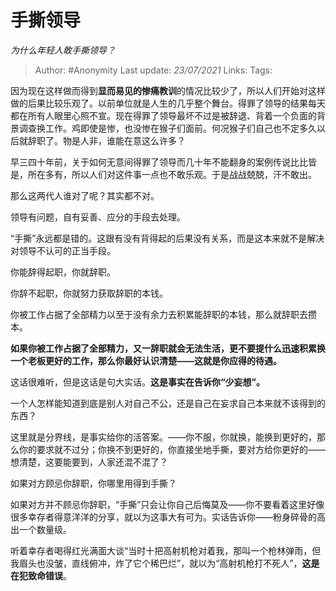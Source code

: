 # 手撕领导
*为什么年轻人敢手撕领导？*

> Author: #Anonymity
> Last update: *23/07/2021*
> Links:
> Tags:

因为现在这样做而得到**显而易见的惨痛教训**的情况比较少了，所以人们开始对这样做的后果比较乐观了。以前单位就是人生的几乎整个舞台。得罪了领导的结果每天都在所有人眼里心照不宣。现在得罪了领导最坏不过是被辞退、背着一个负面的背景调查换工作。鸡即使是惨，也没惨在猴子们面前。何况猴子们自己也不定多久以后就辞职了。物是人非，谁能在意这么许多？

早三四十年前，关于如何无意间得罪了领导而几十年不能翻身的案例传说比比皆是，所在多有，所以人们对这件事一点也不敢乐观。于是战战兢兢，汗不敢出。

那么这两代人谁对了呢？其实都不对。

领导有问题，自有妥善、应分的手段去处理。

“手撕”永远都是错的。这跟有没有背得起的后果没有关系，而是这本来就不是解决对领导不认可的正当手段。

你能辞得起职，你就辞职。

你辞不起职，你就努力获取辞职的本钱。

你被工作占据了全部精力以至于没有余力去积累能辞职的本钱，那么就辞职去攒本。

**如果你被工作占据了全部精力，又一辞职就会无法生活，更不要提什么迅速积累换一个老板更好的工作，那么你最好认识清楚——这就是你应得的待遇。**

这话很难听，但是这话是句大实话。**这是事实在告诉你“少妄想”。**

一个人怎样能知道到底是别人对自己不公，还是自己在妄求自己本来就不该得到的东西？

这里就是分界线，是事实给你的活答案。——你不服，你就换，能换到更好的，那么你的要求就不过分；你换不到更好的，你直接坐地手撕，要对方给你更好的——想清楚，这要能要到，人家还混不混了？

如果对方顾忌你辞职，你哪里用得到手撕？

如果对方并不顾忌你辞职，“手撕”只会让你自己后悔莫及——你不要看着这里好像很多幸存者得意洋洋的分享，就以为这事大有可为。实话告诉你——粉身碎骨的高出一个数量级。

听着幸存者喝得红光满面大谈“当时十把高射机枪对着我，那叫一个枪林弹雨，但我眉头也没皱，直线俯冲，炸了它个稀巴烂”，就以为“高射机枪打不死人”，**这是在犯致命错误**。
